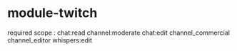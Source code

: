 # module-twitch

required scope : chat:read channel:moderate chat:edit channel_commercial channel_editor whispers:edit
